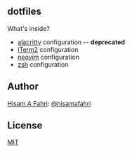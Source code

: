 ## dotfiles

What's inside?

- [alacritty](https://alacritty.org/) configuration -- **deprecated**
- [iTerm2](https://iterm2.com) configuration
- [neovim](https://neovim.io/) configuration
- [zsh](https://ohmyz.sh/) configuration

## Author

[Hisam A Fahri](https://hisamafahri.com): [@hisamafahri](https://github.com/hisamafahri)

## License

[MIT](LICENSE)
